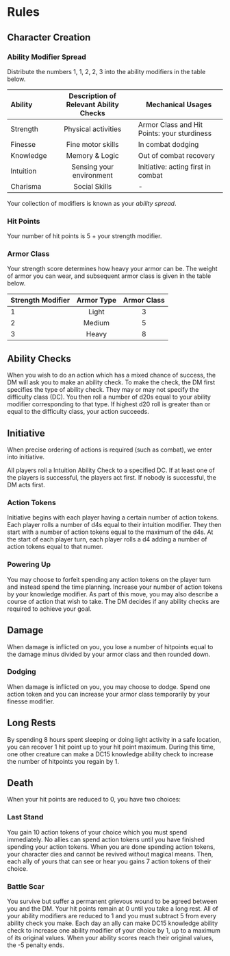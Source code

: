 # Rules
## Character Creation

### Ability Modifier Spread
Distribute the numbers 1, 1, 2, 2, 3 into the ability modifiers in the table below.

| Ability   | Description of Relevant Ability Checks | Mechanical Usages                           |
| :-------- | :------------------------------------: | ------------------------------------------- |
| Strength  |          Physical activities           | Armor Class and Hit Points: your sturdiness |
| Finesse   |           Fine motor skills            | In combat dodging                           |
| Knowledge |             Memory & Logic             | Out of combat recovery                      |
| Intuition |        Sensing your environment        | Initiative: acting first in combat          |
| Charisma  |             Social Skills              | -                                           |

Your collection of modifiers is known as your _ability spread_.

### Hit Points
Your number of hit points is 5 + your strength modifier. 

### Armor Class
Your strength score determines how heavy your armor can be. 
The weight of armor you can wear, and subsequent armor class is given in the table below.

| Strength Modifier | Armor Type | Armor Class |
| :---------------- | :--------: | :---------: |
| 1                 |   Light    |      3      |
| 2                 |   Medium   |      5      |
| 3                 |   Heavy    |      8      |

## Ability Checks
When you wish to do an action which has a mixed chance of success, the DM will ask you to make an ability check. To make the check, the DM first specifies the type of ability check. They may or may not specify the difficulty class (DC). You then roll a number of d20s equal to your ability modifier corresponding to that type. If highest d20 roll is greater than or equal to the difficulty class, your action succeeds.

## Initiative
When precise ordering of actions is required (such as combat), we enter into initiative. 

All players roll a Intuition Ability Check to a specified DC. If at least one of the players is successful, the players act first. If nobody is successful, the DM acts first.

### Action Tokens
Initiative begins with each player having a certain number of action tokens. 
Each player rolls a number of d4s equal to their intuition modifier. 
They then start with a number of action tokens  equal to the maximum of the d4s.
At the start of each player turn, each player rolls a d4 adding a number of action tokens equal to that numer.
### Powering Up
You may choose to forfeit spending any action tokens on the player turn and instead spend the time planning. Increase your number of action tokens by your knowledge modifier. As part of this move, you may also describe a course of action that wish to take. The DM decides if any ability checks are required to achieve your goal.
## Damage
When damage is inflicted on you, you lose a number of hitpoints equal to the damage minus divided by your armor class and then rounded down.
### Dodging
When damage is inflicted on you, you may choose to dodge. Spend one action token and you can increase your armor class temporarily by your finesse modifier.
## Long Rests
By spending 8 hours spent sleeping or doing light activity in a safe location, you can recover 1 hit point up to your hit point maximum. During this time, one other creature can make a DC15 knowledge ability check to increase the number of hitpoints you regain by 1.
## Death
When your hit points are reduced to 0, you have two choices:
### Last Stand
You gain 10 action tokens of your choice which you must spend immediately. No allies can spend action tokens until you have finished spending your action tokens. When you are done spending action tokens, your character dies and cannot be revived without magical means. Then, each ally of yours that can see or hear you gains 7 action tokens of their choice.
### Battle Scar
You survive but suffer a permanent grievous wound to be agreed between you and the DM. Your hit points remain at 0 until you take a long rest. All of your ability modifiers are reduced to 1 and you must subtract 5 from every ability check you make. Each day an ally can make DC15 knowledge ability check to increase one ability modifier of your choice by 1, up to a maximum of its original values. When your ability scores reach their original values, the -5 penalty ends.
